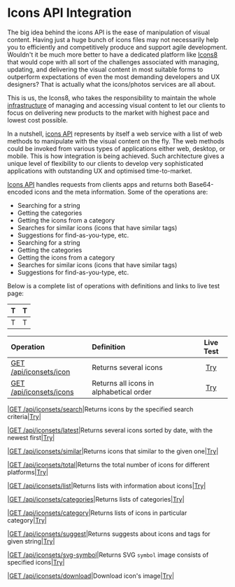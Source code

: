 # Icons API Integration
The big idea behind the icons API is the ease of manipulation of visual content. Having just a huge bunch of icons files may not necessarily help you to efficiently and competitively produce and support agile development. Wouldn't it be much more better to have a dedicated platform like [Icons8](https://icons8.com/) that would cope with all sort of the challenges associated with managing, updating, and delivering the visual content in most suitable forms to outperform expectations of even the most demanding developers and UX designers? That is actually what the icons/photos services are all about. 

This is us, the Icons8, who takes the responsibility to maintain the whole [infrastructure](https://api.icons8.com/) of managing and accessing visual content to let our clients to focus on delivering new products to the market with highest pace and lowest cost possible.

In a nutshell, [icons API](https://api.icons8.com/) represents by itself a web service with a list of web methods to manipulate with the visual content on the fly. The web methods could be invoked from various types of applications either web, desktop, or mobile. This is how integration is being achieved. Such architecture gives a unique level of flexibility to our clients to develop very sophisticated applications with outstanding UX and optimised time-to-market.

[Icons API](https://api.icons8.com/) handles requests from clients apps and returns both Base64-encoded icons and the meta information. Some of the operations are:
-   Searching for a string
-   Getting the categories
-   Getting the icons from a category
-   Searches for similar icons (icons that have similar tags)
-   Suggestions for find-as-you-type, etc.
-   Searching for a string
-   Getting the categories
-   Getting the icons from a category
-   Searches for similar icons (icons that have similar tags)
-   Suggestions for find-as-you-type, etc. 

Below is a complete list of operations with definitions and links to live test page:

|T|T|
|--|--|
|T|T|

| Operation | Definition | Live Test |
|:--|:--|:--:|
| [GET /api/iconsets/icon](https://api.icons8.com/manual/icon)|Returns several icons | [Try](https://api.icons8.com/try/icon)  |
|[GET /api/iconsets/icons](https://api.icons8.com/manual/icons)|Returns all icons in alphabetical order|[Try](https://api.icons8.com/try/icons)|

|[GET /api/iconsets/search](https://api.icons8.com/manual/search)|Returns icons by the specified search criteria|[Try](https://api.icons8.com/try/search)|

|[GET /api/iconsets/latest](https://api.icons8.com/manual/latest)|Returns several icons sorted by date, with the newest first|[Try](https://api.icons8.com/try/latest)|

|[GET /api/iconsets/similar](https://api.icons8.com/manual/similar)|Returns icons that similar to the given one|[Try](https://api.icons8.com/try/similar)|

|[GET /api/iconsets/total](https://api.icons8.com/manual/total)|Returns the total number of icons for different platforms|[Try](https://api.icons8.com/try/total)|

|[GET /api/iconsets/list](https://api.icons8.com/manual/list)|Returns lists with information about icons|[Try](https://api.icons8.com/try/list)|

|[GET /api/iconsets/categories](https://api.icons8.com/manual/categories)|Returns lists of categories|[Try](https://api.icons8.com/try/categories)|

|[GET /api/iconsets/category](https://api.icons8.com/manual/category)|Returns lists of icons in particular category|[Try](https://api.icons8.com/try/category)|

|[GET /api/iconsets/suggest](https://api.icons8.com/manual/suggest)|Returns suggests about icons and tags for given string|[Try](https://api.icons8.com/try/suggest)|

|[GET /api/iconsets/svg-symbol](https://api.icons8.com/manual/svg-symbol)|Returns SVG `symbol` image consists of specified icons|[Try](https://api.icons8.com/try/svg-symbol)|

|[GET /api/iconsets/download](https://api.icons8.com/manual/download)|Download icon's image|[Try](https://api.icons8.com/try/download)|

